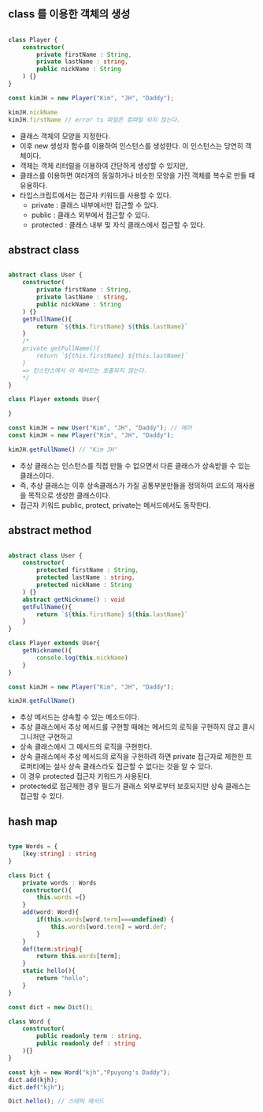 ## class 를 이용한 객체의 생성

```Typescript

class Player {
    constructor(
        private firstName : String,
        private lastName : string,
        public nickName : String
    ) {}
}

const kimJH = new Player("Kim", "JH", "Daddy");

kimJH.nickName
kimJH.firstName // error ts 파일은 컴파일 되지 않는다.

```

- 클래스 객체의 모양을 지정한다.
- 이후 new 생성자 함수를 이용하여 인스턴스를 생성한다. 이 인스턴스는 당연히 객체이다.
- 객체는 객체 리터럴을 이용하여 간단하게 생성할 수 있지만,
- 클래스를 이용하면 여러개의 동일하거나 비슷한 모양을 가진 객체를 복수로 만들 때 유용하다.
- 타입스크립트에서는 접근자 키워드를 사용할 수 있다.
  - private : 클래스 내부에서만 접근할 수 있다.
  - public : 클래스 외부에서 접근할 수 있다.
  - protected : 클래스 내부 및 자식 클래스에서 접근할 수 있다.

## abstract class

```Typescript

abstract class User {
    constructor(
        private firstName : String,
        private lastName : string,
        public nickName : String
    ) {}
    getFullName(){
        return `${this.firstName} ${this.lastName}`
    }
    /*
    private getFullName(){
        return `${this.firstName} ${this.lastName}`
    }
    => 인스턴스에서 이 메서드는 호출되지 않는다.
    */
}

class Player extends User{

}

const kimJH = new User("Kim", "JH", "Daddy"); // 에러
const kimJH = new Player("Kim", "JH", "Daddy");

kimJH.getFullName() // "Kim JH"

```

- 추상 클래스는 인스턴스를 직접 만들 수 없으면서 다른 클래스가 상속받을 수 있는 클래스이다.
- 즉, 추상 클래스는 이후 상속클래스가 가질 공통부분만들을 정의하여 코드의 재사용을 목적으로 생성한 클래스이다.
- 접근자 키워드 public, protect, private는 메서드에서도 동작한다.

## abstract method

```Typescript

abstract class User {
    constructor(
        protected firstName : String,
        protected lastName : string,
        protected nickName : String
    ) {}
    abstract getNickname() : void
    getFullName(){
        return `${this.firstName} ${this.lastName}`
    }
}

class Player extends User{
    getNickname(){
        console.log(this.nickName)
    }
}

const kimJH = new Player("Kim", "JH", "Daddy");

kimJH.getFullName()

```

- 추상 메서드는 상속할 수 있는 메소드이다.
- 추상 클래스에서 추상 메서드를 구현할 때에는 메서드의 로직을 구현하지 않고 콜시그니처만 구현하고
- 상속 클래스에서 그 메서드의 로직을 구현한다.
- 상속 클래스에서 추상 메서드의 로직을 구현하려 하면 private 접근자로 제한한 프로퍼티에는 설사 상속 클래스라도 접근할 수 없다는 것을 알 수 있다.
- 이 경우 protected 접근자 키워드가 사용된다.
- protected로 접근제한 경우 필드가 클래스 외부로부터 보호되지만 상속 클래스는 접근할 수 있다.

## hash map

```Typescript

type Words = {
    [key:string] : string
}

class Dict {
    private words : Words
    constructor(){
        this.words ={}
    }
    add(word: Word){
        if(this.words[word.term]===undefined) {
            this.words[word.term] = word.def;
        }
    }
    def(term:string){
        return this.words[term];
    }
    static hello(){
        return "hello";
    }
}

const dict = new Dict();

class Word {
    constructor(
        public readonly term : string,
        public readonly def : string
    ){}
}

const kjh = new Word("kjh","Ppuyong's Daddy");
dict.add(kjh);
dict.def("kjh");

Dict.hello(); // 스태틱 메서드

```
